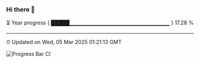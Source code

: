 ### Hi there 👋

⏳ Year progress { █████▁▁▁▁▁▁▁▁▁▁▁▁▁▁▁▁▁▁▁▁▁▁▁▁▁ } 17.28 %

---

⏰ Updated on Wed, 05 Mar 2025 01:21:13 GMT

![Progress Bar CI](https://github.com/liununu/liununu/workflows/Progress%20Bar%20CI/badge.svg)
